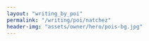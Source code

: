 ```yaml
---
layout: "writing_by_poi"
permalink: "/writing/poi/natchez"
header-img: "assets/owner/hero/pois-bg.jpg"
---
```

